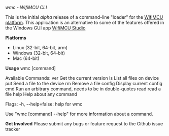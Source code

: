 *wmc - WifiMCU CLI*

This is the initial *alpha* release of a command-line "loader" for the [WifiMCU platform](http://www.wifimcu.com/).  This application is an alternative to some of the features offered in the Windows GUI app [WifiMCU Studio](https://github.com/SmartArduino/WiFiMCU-STUDIO)

**Platforms**
* Linux (32-bit, 64-bit, arm)
* Windows (32-bit, 64-bit)
* Mac (64-bit)

**Usage**
  wmc [command]

Available Commands:
  ver         Get the current version
  ls          List all files on device
  put         Send a file to the device
  rm          Remove a file
  config      Display current config
  cmd         Run an arbitrary command, needs to be in double-quotes
  read        read a file
  help        Help about any command

Flags:
  -h, --help=false: help for wmc


Use "wmc [command] --help" for more information about a command.

**Get Involved**
Please submit any bugs or feature request to the Github issue tracker
